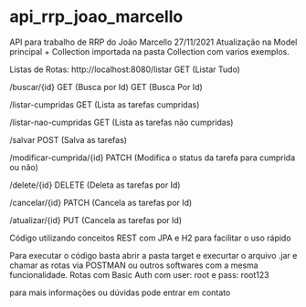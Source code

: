 # api_rrp_joao_marcello
API para trabalho de RRP do João Marcello  27/11/2021
Atualização na Model principal + Collection importada na pasta Collection com varios exemplos.

Listas de Rotas:
http://localhost:8080/listar GET (Listar Tudo)

/buscar/{id} GET (Busca por Id) GET (Busca Por Id)

/listar-cumpridas GET (Lista as tarefas cumpridas)

/listar-nao-cumpridas GET (Lista as tarefas não cumpridas)

/salvar POST (Salva as tarefas)

/modificar-cumprida/{id} PATCH (Modifica o status da tarefa para cumprida ou não)

/delete/{id} DELETE (Deleta as tarefas por Id)

/cancelar/{id} PATCH (Cancela as tarefas por Id)

/atualizar/{id} PUT (Cancela as tarefas por Id)

Código utilizando conceitos REST com JPA e H2 para facilitar o uso rápido

Para executar o código basta abrir a pasta target e execurtar o arquivo .jar e chamar as rotas via POSTMAN ou outros softwares com a mesma funcionalidade.
Rotas com Basic Auth com user: root e pass: root123

para mais informações ou dúvidas pode entrar em contato

